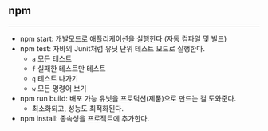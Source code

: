 
## npm
---
- npm start: 개발모드로 애플리케이션을 실행한다 (자동 컴파일 및 빌드)
- npm test: 자바의 Junit처럼 유닛 단위 테스트 모드로 실행한다.
	- `a` 모든 테스트
	- `f` 실패한 테스트만 테스트
	- `q` 테스트 나가기
	- `w` 모든 명령어 보기
- npm run build: 배포 가능 유닛을 프로덕션(제품)으로 만드는 걸 도와준다.
	- 최소화되고, 성능도 최적화된다.
- npm install: 종속성을 프로젝트에 추가한다.